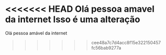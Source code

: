 <<<<<<< HEAD
Olá pessoa amavel da internet
Isso é uma alteração
=======
Olá pessoa amável da internet
>>>>>>> cee48a7c7d4acc8f15e322150457fc56bab9277a
